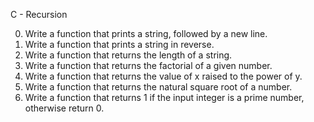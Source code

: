 C - Recursion

0.	Write a function that prints a string, followed by a new line.
1.	Write a function that prints a string in reverse.
2.	Write a function that returns the length of a string.
3.	Write a function that returns the factorial of a given number.
4.	Write a function that returns the value of x raised to the power of y.
5.	Write a function that returns the natural square root of a number.
6.	Write a function that returns 1 if the input integer is a prime number,
	otherwise return 0.

